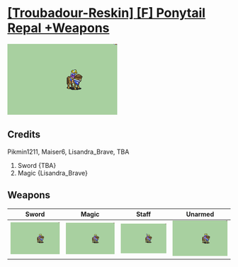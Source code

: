 # [\[Troubadour-Reskin\] \[F\] Ponytail Repal +Weapons](./)
 

<img src="./1.%20Sword/Sword_000.png" alt="[Troubadour-Reskin] [F] Ponytail Repal +Weapons standing" />

## Credits

Pikmin1211, Maiser6, Lisandra_Brave, TBA
1. Sword {TBA}
6. Magic {Lisandra_Brave}

## Weapons
 

|Sword |Magic |Staff |Unarmed |
|  :---: | :---: | :---: | :---: |
| <img alt="Sword animation" src="./1.%20Sword/Sword.gif" /> | <img alt="Magic animation" src="./6.%20Magic/Magic.gif" /> | <img alt="Staff animation" src="./7.%20Staff/Staff.gif" /> | <img alt="Unarmed animation" src="./8.%20Unarmed/Unarmed.gif" /> |
